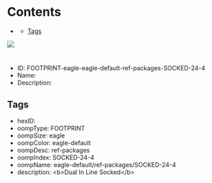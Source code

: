 



Contents
========

* [](#)
	* [Tags](#tags)
  
![][im]
# 

- ID: FOOTPRINT-eagle-eagle-default-ref-packages-SOCKED-24-4
- Name: 
- Description: 

## Tags

- hexID: 
- oompType: FOOTPRINT
- oompSize: eagle
- oompColor: eagle-default
- oompDesc: ref-packages
- oompIndex: SOCKED-24-4
- oompName: eagle-default/ref-packages/SOCKED-24-4
- description: &lt;b&gt;Dual In Line Socked&lt;/b&gt;



[im]: image.png
